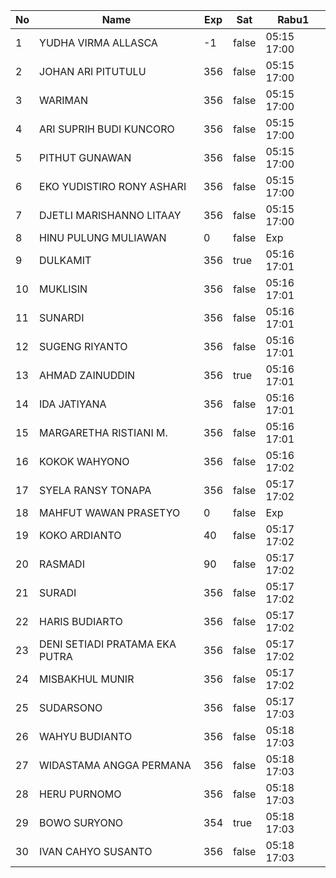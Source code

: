 | No | Name | Exp | Sat | Rabu1 |
|-----|-----|-----|-----|-----|
| 1 | YUDHA VIRMA ALLASCA | -1 | false | 05:15 17:00 |
| 2 | JOHAN ARI PITUTULU | 356 | false | 05:15 17:00 |
| 3 | WARIMAN | 356 | false | 05:15 17:00 |
| 4 | ARI SUPRIH BUDI KUNCORO | 356 | false | 05:15 17:00 |
| 5 | PITHUT GUNAWAN | 356 | false | 05:15 17:00 |
| 6 | EKO YUDISTIRO RONY ASHARI | 356 | false | 05:15 17:00 |
| 7 | DJETLI MARISHANNO LITAAY | 356 | false | 05:15 17:00 |
| 8 | HINU PULUNG MULIAWAN | 0 | false | Exp |
| 9 | DULKAMIT | 356 | true | 05:16 17:01 |
| 10 | MUKLISIN | 356 | false | 05:16 17:01 |
| 11 | SUNARDI | 356 | false | 05:16 17:01 |
| 12 | SUGENG RIYANTO | 356 | false | 05:16 17:01 |
| 13 | AHMAD ZAINUDDIN | 356 | true | 05:16 17:01 |
| 14 | IDA JATIYANA | 356 | false | 05:16 17:01 |
| 15 | MARGARETHA RISTIANI M. | 356 | false | 05:16 17:01 |
| 16 | KOKOK WAHYONO | 356 | false | 05:16 17:02 |
| 17 | SYELA RANSY TONAPA | 356 | false | 05:17 17:02 |
| 18 | MAHFUT WAWAN PRASETYO | 0 | false | Exp |
| 19 | KOKO ARDIANTO | 40 | false | 05:17 17:02 |
| 20 | RASMADI | 90 | false | 05:17 17:02 |
| 21 | SURADI | 356 | false | 05:17 17:02 |
| 22 | HARIS BUDIARTO | 356 | false | 05:17 17:02 |
| 23 | DENI SETIADI PRATAMA EKA PUTRA | 356 | false | 05:17 17:02 |
| 24 | MISBAKHUL MUNIR | 356 | false | 05:17 17:02 |
| 25 | SUDARSONO | 356 | false | 05:17 17:03 |
| 26 | WAHYU BUDIANTO | 356 | false | 05:18 17:03 |
| 27 | WIDASTAMA ANGGA PERMANA | 356 | false | 05:18 17:03 |
| 28 | HERU PURNOMO | 356 | false | 05:18 17:03 |
| 29 | BOWO SURYONO | 354 | true | 05:18 17:03 |
| 30 | IVAN CAHYO SUSANTO | 356 | false | 05:18 17:03 |
